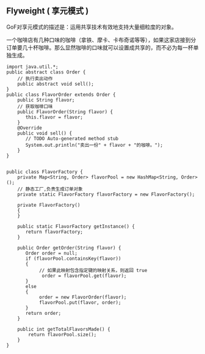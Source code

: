 ## Flyweight ( 享元模式 ) ##

GoF对享元模式的描述是：运用共享技术有效地支持大量细粒度的对象。


一个咖啡店有几种口味的咖啡（拿铁、摩卡、卡布奇诺等等），如果这家店接到分订单要几十杯咖啡。那么显然咖啡的口味就可以设置成共享的，而不必为每一杯单独生成。

    import java.util.*;
    public abstract class Order {
        // 执行卖出动作
        public abstract void sell();
    }
    public class FlavorOrder extends Order {
        public String flavor;
        // 获取咖啡口味
        public FlavorOrder(String flavor) {
           this.flavor = flavor;
        }
        @Override
        public void sell() {
           // TODO Auto-generated method stub
           System.out.println("卖出一份" + flavor + "的咖啡。");
        }
    }
    
    
    public class FlavorFactory {
        private Map<String, Order> flavorPool = new HashMap<String, Order>();
        // 静态工厂,负责生成订单对象
        private static FlavorFactory flavorFactory = new FlavorFactory();
        
        private FlavorFactory() 
        {
        }
        
        public static FlavorFactory getInstance() {
           return flavorFactory;
        }
            
        public Order getOrder(String flavor) {
           Order order = null;
           if (flavorPool.containsKey(flavor)) 
           {
                // 如果此映射包含指定键的映射关系，则返回 true
                 order = flavorPool.get(flavor);
           } 
           else 
           {
                order = new FlavorOrder(flavor);
                flavorPool.put(flavor, order);
           }
           return order;
        }
        
        public int getTotalFlavorsMade() {
            return flavorPool.size();
        }
    }
    
    
    